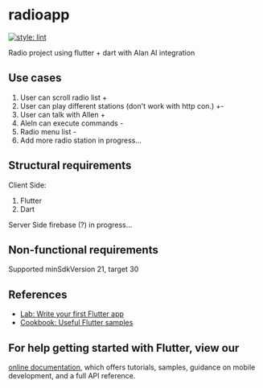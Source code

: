 # radioapp

[![style: lint](https://img.shields.io/badge/style-lint-4BC0F5.svg)](https://pub.dev/packages/lint)

Radio project using flutter + dart with  Alan AI integration

## Use cases

 1. User can scroll radio list +
 2. User can play different stations (don't work with http con.) +-
 3. User can talk with Allen +
 4. Aleln can execute commands -
 5. Radio menu list -
 6. Add more radio station in progress...

## Structural requirements
Client Side:
1. Flutter 
2. Dart

Server Side firebase (?) in progress...

## Non-functional requirements
Supported minSdkVersion 21, target 30

## References
- [Lab: Write your first Flutter app](https://flutter.dev/docs/get-started/codelab)
- [Cookbook: Useful Flutter samples](https://flutter.dev/docs/cookbook)

## For help getting started with Flutter, view our
[online documentation](https://flutter.dev/docs), which offers tutorials,
samples, guidance on mobile development, and a full API reference.





